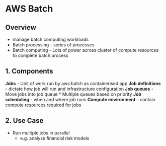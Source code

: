 # AWS Batch
## Overview
* manage batch computing workloads
* Batch processing - series of processes
* Batch computing - Lots of power across cluster of compute resources to complete batch process
## 1. Components
**Jobs** - Unit of work run by aws batch as containerised app
**Job definitions** - dictate how job will run and infrastructure configuration
**Job queues** - Move jobs into job queue
    * Multiple queues based on priority
**Job scheduling** - when and where job runs
**Compute environment** - contain compute resources required for jobs
## 2. Use Case
* Run mulitple jobs in parallel
    * e.g. analyse financial risk models
